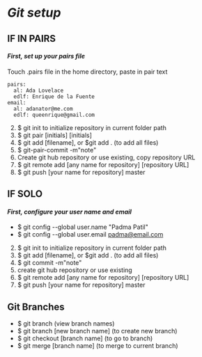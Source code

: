 # _Git setup_ #

## IF IN PAIRS ##

#### _First, set up your pairs file_ ####

Touch .pairs file in the home directory, paste in pair text

    pairs:
      al: Ada Lovelace
      edlf: Enrique de la Fuente
    email:
      al: adanator@me.com
      edlf: queenrique@gmail.com

  2. $ git init to initialize repository in current folder path
  3. $ git pair [initials] [initials]
  4. $ git add [filename], or $git add . (to add all files)
  5. $ git-pair-commit -m"note"
  6. Create git hub repository or use existing, copy repository URL
  7. $ git remote add [any name for repository] [repository URL]
  8. $ git push [your name for repository] master

## IF SOLO ##

#### _First, configure your user name and email_ ####

- $ git config --global user.name "Padma Patil"
- $ git config --global user.email padma@email.com

2. $ git init to initialize repository in current folder path
3. $ git add [filename], or $git add . (to add all files)
4. $ git commit -m"note"
5. create git hub repository or use existing
6. $ git remote add [any name for repository] [repository URL]
7. $ git push [your name for repository] master

## Git Branches ##

- $ git branch (view branch names)
- $ git branch [new branch name] (to create new branch)
- $ git checkout [branch name] (to go to branch)
- $ git merge [branch name] (to merge to current branch)
